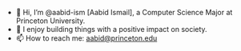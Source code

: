- 👋 Hi, I’m @aabid-ism [Aabid Ismail], a Computer Science Major at Princeton University.
- 🦾 I enjoy building things with a positive impact on society.
- 📫 How to reach me: aabid@princeton.edu
